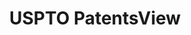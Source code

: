 ---
bigquery: https://console.cloud.google.com/bigquery?p=patents-public-data&d=patentsview&page=dataset
citation: Attribution should be given to PatentsView for use, distribution, or derivative
  works.
code: https://github.com/CSSIP-AIR/PatentsView-Code-Snippets/
contributors: USPTO
cost: None
description: 'PatentsView includes US patent data including raw data (summaries, applications,
  pregrant applications), disambugations of inventors and assignees, and inventor
  gender estimates.  Also foreign priority data, # of figures and sheets, and government
  interest statements.'
documentation: https://patentsview.org/query/builder-faqs
last_edit: 04/12/2022, 08:48:19
location: https://patentsview.org/
maintained_by: USPTO
record_creation_timestamp: 12/2/2020 17:20:46
schema_fields:
- id
- rule_47
- attribution_status
- disamb_inventor_id_20201229
- disamb_assignee_id_20181127
- term_disclaimer
- classification_level
- citation_id
- county
- disamb_inventor_id_20171226
- filename
- text
- disamb_inventor_id_20190312
- number
- disamb_inventor_id_20171003
- latitude
- disamb_assignee_id_20200331
- disamb_inventor_id_20200929
- rawlocation_id
- relkind
- mainclass_id
- status
- _371_date
- subsection_id
- contract_award_number
- lname
- level_one
- latlong
- uuid
- organization_id
- disamb_assignee_id_20191008
- publication_number
- role
- term_grant
- disclaimer_date
- rel_id
- lawyer_id
- subgroup
- section_id
- disamb_assignee_id_20200929
- assignee_id
- type
- ipc_version_indicator
- classification_status
- doc_type
- field_id
- sector_title
- symbol_position
- disamb_inventor_id_20180528
- date
- country
- patent_id
- subgroup_id
- gi_statement
- variety
- applicant_type
- classification_value
- rawinventor_id
- sequence
- subclass
- dependent
- category_id
- num
- organization
- doctype
- disamb_assignee_id_20191231
- kind
- application_id
- subclass_id
- withdrawn
- inventor_id
- disamb_inventor_id_20190820
- designation
- rawassignee_id
- group_id
- latin_name
- male_flag
- longitude
- num_claims
- disamb_inventor_id_20200630
- term_extension
- disamb_inventor_id_20181127
- state_fips
- location_id
- _102_date
- disamb_inventor_id_20191231
- f102_date
- disamb_assignee_id_20200630
- num_sheets
- city
- ipc_class
- abstract
- disamb_inventor_id_20170808
- lapse_of_patent
- reldocno
- disamb_inventor_id_20200331
- num_figures
- male
- f371_date
- action_date
- county_fips
- deceased
- field_title
- disamb_inventor_id_20191008
- fname
- state
- level_two
- section
- country_transformed
- level_three
- disamb_assignee_id_20190820
- exemplary
- disamb_inventor_id_20170307
- title
- length
- group
- name_last
- category
- disamb_assignee_id_20190312
- series_code
- name
- classification_data_source
- name_first
- main_group
- subcategory_id
shortname: patentsview
tags:
- disambiguation
- United States
- gender
terms_of_use: Creative Commons Attribution 4.0 International License.
timeframe: 1963-1999
title: USPTO PatentsView
uuid: cf1780b1-e265-4e49-8d1d-83b9cfe0fd9a
---